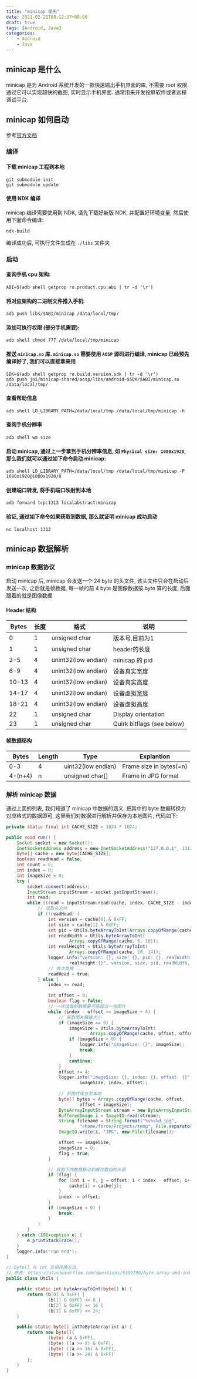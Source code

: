 ```yaml
---
title: "minicap 使用"
date: 2021-02-21T08:12:37+08:00
draft: true
tags: [Android, Java]
categories:
    - Android
    - Java
---
```


## minicap 是什么

minicap 是为 Android 系统开发的一款快速输出手机界面的库, 不需要 root 权限. 通过它可以实现超快的截图, 实时显示手机界面. 通常用来开发投屏软件或者远程调试平台.

## minicap 如何启动

参考[官方文档](https://github.com/DeviceFarmer/minicap)

### 编译

#### 下载 minicap 工程到本地

```shell
git submodule init
git submodule update
```

#### 使用 NDK 编译

minicap 编译需要使用到 NDK, 请先下载好新版 NDK, 并配置好环境变量, 然后使用下面命令编译:

```shell
ndk-build
```

编译成功后, 可执行文件生成在 `./libs` 文件夹

### 启动

#### 查询手机 cpu 架构:

```shell
ABI=$(adb shell getprop ro.product.cpu.abi | tr -d '\r')
```

#### 将对应架构的二进制文件推入手机:

```shell
adb push libs/$ABI/minicap /data/local/tmp/
```

#### 添加可执行权限 (部分手机需要):

```shell
adb shell chmod 777 /data/local/tmp/minicap
```

#### 推送 `minicap.so` 库. `minicap.so` 需要使用 `AOSP` 源码进行编译, minicap 已经预先编译好了, 我们可以直接拿来用

```shell
SDK=$(adb shell getprop ro.build.version.sdk | tr -d '\r')
adb push jni/minicap-shared/aosp/libs/android-$SDK/$ABI/minicap.so /data/local/tmp/
```

#### 查看帮助信息

```shell
adb shell LD_LIBRARY_PATH=/data/local/tmp /data/local/tmp/minicap -h
```

#### 查询手机分辨率

```shell
adb shell wm size
```

#### 启动 minicap, 通过上一步拿到手机分辨率信息, 如 `Physical size: 1080x1920`, 那么我们就可以通过如下命令启动 minicap:

```shell
adb shell LD_LIBRARY_PATH=/data/local/tmp /data/local/tmp/minicap -P 1080x1920@1080x1920/0
```

#### 创建端口转发, 将手机端口映射到本地

```shell
adb forward tcp:1313 localabstract:minicap
```

#### 验证, 通过如下命令如果获取到数据, 那么就证明 minicap 成功启动

```shell
nc localhost 1313
```

## minicap 数据解析

### minicap 数据协议

启动 minicap 后, minicap 会发送一个 24 byte 的头文件, 该头文件只会在启动后发送一次, 之后就是帧数据, 每一帧的前 4 byte 是图像数据按 byte 算的长度, 后面跟着的就是图像数据

#### Header 结构

|Bytes  |长度    |格式                   |说明
|-------|---    |---                    |---
|0      |1      |unsigned char          |版本号,目前为1
|1      |1      |unsigned char          |header的长度
|2-5    |4      |unint32(low endian)    |minicap 的 pid
|6-9    |4      |unint32(low endian)    |设备真实宽度
|10-13  |4      |unint32(low endian)    |设备真实高度
|14-17  |4      |unint32(low endian)    |设备虚拟宽度
|18-21  |4      |unint32(low endian)    |设备虚拟高度
|22     |1      |unsigned char          |Display orientation
|23     |1      |unsigned char          |Quirk bitflags (see below)

#### 帧数据结构

|Bytes  |Length |Type               |Explantion
|---    |---    |---                |---
|0-3    |4      |uint32(low endian) |Frame size in bytes(=n)
|4-(n+4)|n      |unsigned char[]    |Frame in JPG format

### 解析 minicap 数据

通过上面的列表, 我们知道了 minicap 中数据的涵义, 把其中的 byte 数据转换为对应格式的数据即可, 这里我们对数据进行解析并保存为本地图片, 代码如下:

```java
private static final int CACHE_SIZE = 1024 * 1024;

public void run() {
    Socket socket = new Socket();
    InetSocketAddress address = new InetSocketAddress("127.0.0.1", 1313);
    byte[] cache = new byte[CACHE_SIZE];
    boolean readHead = false;
    int count = 0;
    int index = 0;
    int imageSize = 0;
    try {
        socket.connect(address);
        InputStream inputStream = socket.getInputStream();
        int read;
        while ((read = inputStream.read(cache, index, CACHE_SIZE - index)) != -1) {
            // 读取头文件
            if (!readHead) {
                int version = cache[0] & 0xFF;
                int size = cache[1] & 0xFF;
                int pid = Utils.byteArrayToInt(Arrays.copyOfRange(cache, 2, 6));
                int readWidth = Utils.byteArrayToInt(
                        Arrays.copyOfRange(cache, 6, 10));
                int realHeight = Utils.byteArrayToInt(
                        Arrays.copyOfRange(cache, 10, 14));
                logger.info("version: {}, size: {}, pid: {}, realWidth: {}, 
                        realHeight:{}", version, size, pid, readWidth, realHeight);
                // 依次类推 ...
                readHead = true;
            } else {
                index += read;

                int offset = 0;
                boolean flag = false;
                // 一次读取的数据量可能超过一张图片
                while (index - offset >= imageSize + 4) {
                    // 获取图片数据大小
                    if (imageSize == 0) {
                        imageSize = Utils.byteArrayToInt(
                                Arrays.copyOfRange(cache, offset, offset + 4));
                        if (imageSize < 0) {
                            logger.info("imageSize: {}", imageSize);
                            break;
                        }
                        continue;
                    }
                    offset += 4;
                    logger.info("imageSize: {}, index: {}, offset: {}", 
                            imageSize, index, offset);
                    
                    // 将图片保存至本地
                    byte[] bytes = Arrays.copyOfRange(cache, offset, 
                            offset + imageSize);
                    ByteArrayInputStream stream = new ByteArrayInputStream(bytes);
                    BufferedImage i = ImageIO.read(stream);
                    String filename = String.format("%s%s%d.jpg", 
                            "/home/force/Projects/temp", File.separator, count++);
                    ImageIO.write(i, "JPG", new File(filename));

                    offset += imageSize;
                    imageSize = 0;
                    flag = true;
                }

                // 将剩下的数据移动到缓存数组的头部
                if (flag) {
                    for (int i = 0, j = offset; i < index - offset; i++, j++) {
                        cache[i] = cache[j];
                    }
                    index -= offset;
                }
                if (imageSize < 0) {
                    break;
                }
            }
        }
    } catch (IOException e) {
        e.printStackTrace();
    }
    logger.info("run end");
}

// byte[] 与 int 互相转换方法, 
// 参考: https://stackoverflow.com/questions/5399798/byte-array-and-int-conversion-in-java
public class Utils {

    public static int byteArrayToInt(byte[] b) {
        return (b[0] & 0xFF) |
                (b[1] & 0xFF) << 8 |
                (b[2] & 0xFF) << 16 |
                (b[3] & 0xFF) << 24;
    }

    public static byte[] intToByteArray(int a) {
        return new byte[]{
                (byte) (a & 0xFF),
                (byte) ((a >> 8) & 0xFF),
                (byte) ((a >> 16) & 0xFF),
                (byte) ((a >> 24) & 0xFF)
        };
    }
}
```